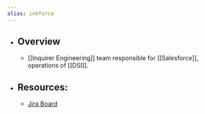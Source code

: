 ```yaml
---
alias: inkforce
---
```


- ## Overview
	- [[Inquirer Engineering]] team responsible for [[Salesforce]], operations of [[DSI]].
- ## Resources:
	- [Jira Board](https://inquirer.atlassian.net/jira/software/c/projects/SFUAT/boards/119)